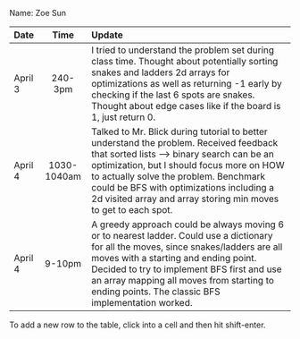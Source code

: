Name: Zoe Sun

| Date    |    Time     | Update                                                                                                                                                                                                                                                                                                                                    |
|:--------|:-----------:|:------------------------------------------------------------------------------------------------------------------------------------------------------------------------------------------------------------------------------------------------------------------------------------------------------------------------------------------|
| April 3 |   240-3pm   | I tried to understand the problem set during class time. Thought about potentially sorting snakes and ladders 2d arrays for optimizations as well as returning -1 early by checking if the last 6 spots are snakes. Thought about edge cases like if the board is 1, just return 0.                                                       |
| April 4 | 1030-1040am | Talked to Mr. Blick during tutorial to better understand the problem. Received feedback that sorted lists --> binary search can be an optimization, but I should focus more on HOW to actually solve the problem. Benchmark could be BFS with optimizations including a 2d visited array and array storing min moves to get to each spot. |
| April 4 |   9-10pm    | A greedy approach could be always moving 6 or to nearest ladder. Could use a dictionary for all the moves, since snakes/ladders are all moves with a starting and ending point. Decided to try to implement BFS first and use an array mapping all moves from starting to ending points. The classic BFS implementation worked.           |


To add a new row to the table, click into a cell and then hit shift-enter.